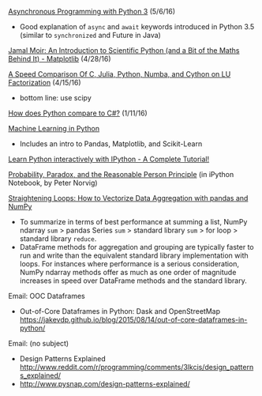 [Asynchronous Programming with Python 3](https://community.nitrous.io/tutorials/asynchronous-programming-with-python-3) (5/6/16)
* Good explanation of `async` and `await` keywords introduced in Python 3.5 (similar to `synchronized` and Future in Java)

[Jamal Moir: An Introduction to Scientific Python (and a Bit of the Maths Behind It) - Matplotlib](http://feedproxy.google.com/~r/JamalMoirBlogPython/~3/J4BvLPu8J1g/scientific-python-matplotlib.html) (4/28/16)

[A Speed Comparison Of C, Julia, Python, Numba, and Cython on LU Factorization](https://www.ibm.com/developerworks/community/blogs/jfp/entry/A_Comparison_Of_C_Julia_Python_Numba_Cython_Scipy_and_BLAS_on_LU_Factorization?lang=en) (4/15/16)
* bottom line: use scipy

[How does Python compare to C#?](https://www.quora.com/How-does-Python-compare-to-C) (1/11/16)

[Machine Learning in Python](https://www.dataquest.io/blog/getting-started-with-machine-learning-python/)
* Includes an intro to Pandas, Matplotlib, and Scikit-Learn

[Learn Python interactively with IPython - A Complete Tutorial!](https://github.com/rajathkumarmp/Python-Lectures)

[Probability, Paradox, and the Reasonable Person Principle](http://nbviewer.ipython.org/url/norvig.com/ipython/Probability.ipynb) (in iPython Notebook, by Peter Norvig)

[Straightening Loops: How to Vectorize Data Aggregation with pandas and NumPy](http://blog.datascience.com/straightening-loops-how-to-vectorize-data-aggregation-with-pandas-and-numpy/)
* To summarize in terms of best performance at summing a list, NumPy ndarray `sum` > pandas Series `sum` > standard library `sum` > for loop > standard library `reduce`.
* DataFrame methods for aggregation and grouping are typically faster to run and write than the equivalent standard library implementation with loops. For instances where performance is a serious consideration, NumPy ndarray methods offer as much as one order of magnitude increases in speed over DataFrame methods and the standard library.

Email: OOC Dataframes
* Out-of-Core Dataframes in Python: Dask and OpenStreetMap https://jakevdp.github.io/blog/2015/08/14/out-of-core-dataframes-in-python/

Email: (no subject)
* Design Patterns Explained http://www.reddit.com/r/programming/comments/3lkcis/design_patterns_explained/
* http://www.pysnap.com/design-patterns-explained/